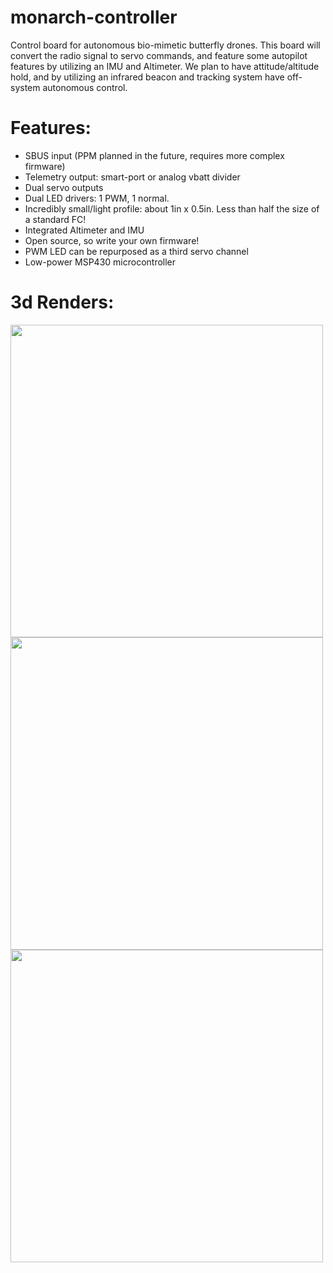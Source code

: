 # monarch-controller
Control board for autonomous bio-mimetic butterfly drones. This board will convert the radio signal to servo commands, and feature some autopilot features by utilizing an IMU and Altimeter. We plan to have attitude/altitude hold, and by utilizing an infrared beacon and tracking system have off-system autonomous control.

# Features:
* SBUS input (PPM planned in the future, requires more complex firmware)
* Telemetry output: smart-port or analog vbatt divider
* Dual servo outputs
* Dual LED drivers: 1 PWM, 1 normal.
* Incredibly small/light profile: about 1in x 0.5in. Less than half the size of a standard FC!
* Integrated Altimeter and IMU
* Open source, so write your own firmware!
* PWM LED can be repurposed as a third servo channel
* Low-power MSP430 microcontroller

# 3d Renders:
<img src="https://i.imgur.com/szq5Si1.png" width="500">
<img src="https://i.imgur.com/quQAk56.png" width="500">
<img src="https://i.imgur.com/mdB33x4.png" width="500">
